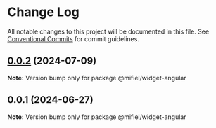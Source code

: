 # Change Log

All notable changes to this project will be documented in this file.
See [Conventional Commits](https://conventionalcommits.org) for commit guidelines.

## [0.0.2](https://github.com/Mifiel/mifiel-js/compare/@mifiel/widget-angular@0.0.1...@mifiel/widget-angular@0.0.2) (2024-07-09)

**Note:** Version bump only for package @mifiel/widget-angular





## 0.0.1 (2024-06-27)

**Note:** Version bump only for package @mifiel/widget-angular
